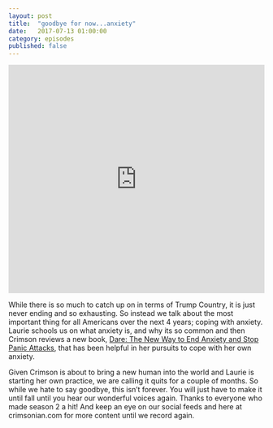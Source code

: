 ```yaml
---
layout: post
title:  "goodbye for now...anxiety"
date:   2017-07-13 01:00:00
category: episodes
published: false
---
```

<iframe width="100%" height="450" scrolling="no" frameborder="no" src="https://w.soundcloud.com/player/?url=https%3A//api.soundcloud.com/tracks/333257345&amp;auto_play=false&amp;hide_related=false&amp;show_comments=true&amp;show_user=true&amp;show_reposts=false&amp;visual=true"></iframe>

While there is so much to catch up on in terms of Trump Country, it is just never ending and so exhausting. So instead we talk about the most important thing for all Americans over the next 4 years; coping with anxiety. Laurie schools us on what anxiety is, and why its so common and then Crimson reviews a new book, [Dare: The New Way to End Anxiety and Stop Panic Attacks](https://www.amazon.com/Dare-Anxiety-Stop-Panic-Attacks/dp/0956596258), that has been helpful in her pursuits to cope with her own anxiety. 

Given Crimson is about to bring a new human into the world and Laurie is starting her own practice, we are calling it quits for a couple of months. So while we hate to say goodbye, this isn’t forever. You will just have to make it until fall until you hear our wonderful voices again. Thanks to everyone who made season 2 a hit! And keep an eye on our social feeds and here at crimsonian.com for more content until we record again.
